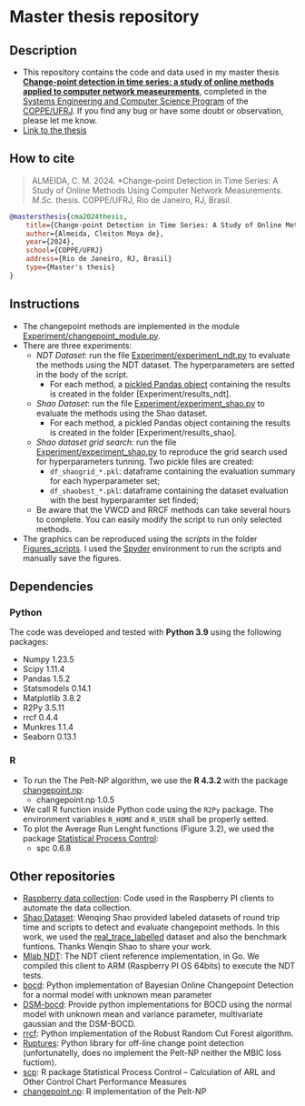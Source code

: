 # Master thesis repository

## Description
- This repository contains the code and data used in my master thesis [**Change-point detection in time series: a study of online methods applied to computer network measeurements**](https://www.cos.ufrj.br/uploadfile/publicacao/3170.pdf), completed in the [Systems Engineering and Computer Science Program](https://www.cos.ufrj.br/index.php/en/) of the [COPPE/UFRJ](https://coppe.ufrj.br/en/home-en/). If you find any bug or have some doubt or observation, please let me know.
- [Link to the thesis](https://www.cos.ufrj.br/uploadfile/publicacao/3170.pdf)

## How to cite
> ALMEIDA, C. M. 2024. *Change-point Detection in Time Series: A Study of Online Methods Using Computer Network Measurements. *M.Sc.* thesis. COPPE/UFRJ, Rio de Janeiro, RJ, Brasil.

```BibTeX
@mastersthesis{cma2024thesis,
	title={Change-point Detection in Time Series: A Study of Online Methods Using Computer Network Measurements},
 	author={Almeida, Cleiton Moya de},
 	year={2024},
	school={COPPE/UFRJ}
	address={Rio de Janeiro, RJ, Brasil}
	type={Master's thesis}
}
```

## Instructions
- The changepoint methods are implemented in the module [Experiment/changepoint_module.py](Experiment/changepoint_module.py).
- There are three experiments:
	- *NDT Dataset*: run the file [Experiment/experiment_ndt.py](Experiment/experiment_ndt.py) to evaluate the methods using the NDT dataset. The hyperparameters are setted in the body of the script.
		- For each method, a [pickled Pandas object](https://pandas.pydata.org/docs/reference/api/pandas.read_pickle.html) containing the results is created in the folder [Experiment/results_ndt].
	- *Shao Dataset*: run the file [Experiment/experiment_shao.py](Experiment/experiment_shao.py) to evaluate the methods using the Shao dataset. 
		- For each method, a pickled Pandas object containing the results is created in the folder [Experiment/results_shao].
	- *Shao dataset grid search*: run the file [Experiment/experiment_shao.py](Experiment/experiment_shao.py) to reproduce the grid search used for hyperparameters tunning. Two pickle files are created: 
		- `df_shaogrid_*.pkl`: dataframe containing the evaluation summary for each hyperparameter set;
		- `df_shaobest_*.pkl`: dataframe containing the dataset evaluation with the best hyperparamter set finded;
	- Be aware that the VWCD and RRCF methods can take several hours to complete. You can easily modify the script to run only selected methods.
- The graphics can be reproduced using the *scripts* in the folder [Figures_scripts](Figures_scripts/). I used the [Spyder](https://github.com/spyder-ide/spyder) environment to run the scripts and manually save the figures.

## Dependencies

### Python

The code was developed and tested with **Python 3.9** using the following packages:

- Numpy 1.23.5
- Scipy 1.11.4
- Pandas 1.5.2
- Statsmodels 0.14.1
- Matplotlib 3.8.2
- R2Py 3.5.11
- rrcf 0.4.4
- Munkres 1.1.4
- Seaborn 0.13.1

### R 

- To run the The Pelt-NP algorithm, we use the **R 4.3.2** with the package [changepoint.np](https://cran.r-project.org/web/packages/changepoint.np/index.html):
	- changepoint.np 1.0.5
- We call R function inside Python code using the `R2Py` package. The environment variables `R_HOME` and `R_USER` shall be properly setted.
- To plot the Average Run Lenght functions (Figure 3.2), we used the package [Statistical Process Control](https://cran.r-project.org/web/packages/spc/index.html): 
	- spc 0.6.8

## Other repositories

- [Raspberry data collection](https://github.com/danielatk/wptagent-automation): Code used in the Raspberry PI clients to automate the data collection.
- [Shao Dataset](https://github.com/WenqinSHAO/rtt): Wenqing Shao provided labeled datasets of round trip time and scripts to detect and evaluate changepoint methods. In this work, we used the [real_trace_labelled](https://github.com/WenqinSHAO/rtt/tree/master/dataset/real_trace_labelled) dataset and also the benchmark funtions. Thanks Wenqin Shao to share your work.
- [Mlab NDT](https://github.com/m-lab/ndt7-client-go): The NDT client reference implementation, in Go. We compiled this client to ARM (Raspberry PI OS 64bits) to execute the NDT tests.
- [bocd](https://github.com/gwgundersen/bocd): Python implementation of Bayesian Online Changepoint Detection for a normal model with unknown mean parameter
- [DSM-bocd](https://github.com/maltamiranomontero/DSM-bocd): Provide python implementations for BOCD using the normal model with unknown mean and variance parameter, multivariate gaussian and the DSM-BOCD.
- [rrcf](https://github.com/kLabUM/rrcf): Python implementation of the Robust Random Cut Forest algorithm.
- [Ruptures](https://github.com/deepcharles/ruptures): Python library for off-line change point detection (unfortunatelly, does no implement the Pelt-NP neither the MBIC loss fuctiom).
- [scp](https://cran.r-project.org/web/packages/spc/index.html): R package Statistical Process Control – Calculation of ARL and Other Control Chart Performance Measures
- [changepoint.np](https://cran.r-project.org/web/packages/changepoint.np/index.html): R implementation of the Pelt-NP